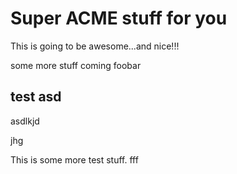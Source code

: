 # Super ACME stuff for you

This is going to be awesome...and nice!!!

some more stuff coming foobar

## test asd

asdlkjd


jhg

This is some more test stuff.
fff
